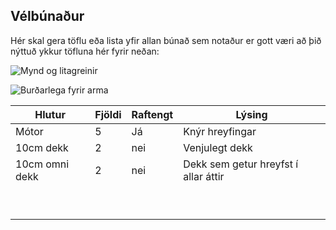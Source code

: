 ## Vélbúnaður
Hér skal gera töflu eða lista yfir allan búnað sem notaður er gott væri að þið nýttuð ykkur töfluna hér fyrir neðan:

![Mynd og litagreinir](./img/visionsensor.jpg)

![Burðarlega fyrir arma](./img/275-1810-turntable-bearing-together.jpg)

  | Hlutur | Fjöldi | Raftengt | Lýsing |
  | --- | --- | --- | --- |
  | Mótor  | 5 | Já | Knýr hreyfingar | 
  | 10cm dekk  | 2 | nei | Venjulegt dekk |
  | 10cm omni dekk  | 2 | nei | Dekk sem getur hreyfst í allar áttir | 
  |   |  |  |  |
  |   |  |  |  |
  |   |  |  |  |
  |   |  |  |  |
  |   |  |  |  |
  |   |  |  |  |
  |   |  |  |  |
  |   |  |  |  |
  |   |  |  |  |
  
